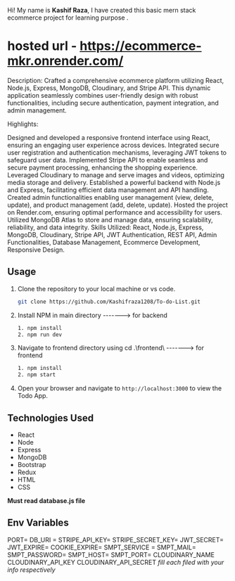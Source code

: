 Hi! My name is **Kashif Raza**, I have created this basic mern stack ecommerce project for learning purpose .
# hosted url - https://ecommerce-mkr.onrender.com/

Description:
Crafted a comprehensive ecommerce platform utilizing React, Node.js, Express, MongoDB, Cloudinary, and Stripe API. This dynamic application seamlessly combines user-friendly design with robust functionalities, including secure authentication, payment integration, and admin management.

Highlights:

Designed and developed a responsive frontend interface using React, ensuring an engaging user experience across devices.
Integrated secure user registration and authentication mechanisms, leveraging JWT tokens to safeguard user data.
Implemented Stripe API to enable seamless and secure payment processing, enhancing the shopping experience.
Leveraged Cloudinary to manage and serve images and videos, optimizing media storage and delivery.
Established a powerful backend with Node.js and Express, facilitating efficient data management and API handling.
Created admin functionalities enabling user management (view, delete, update), and product management (add, delete, update).
Hosted the project on Render.com, ensuring optimal performance and accessibility for users.
Utilized MongoDB Atlas to store and manage data, ensuring scalability, reliability, and data integrity.
Skills Utilized:
React, Node.js, Express, MongoDB, Cloudinary, Stripe API, JWT Authentication, REST API, Admin Functionalities, Database Management, Ecommerce Development, Responsive Design.

## Usage

1. Clone the repository to your local machine or vs code.
   ```bash
   git clone https://github.com/Kashifraza1208/To-do-List.git
   ```

2. Install NPM in main directory                                   -------> for backend
   ```bash
   1. npm install
   2. npm run dev
   ```
3. Navigate to frontend directory using cd .\frontend\             -------> for frontend
   ```bash
   1. npm install
   2. npm start
   

4. Open your browser and navigate to `http://localhost:3000` to view the Todo App.

## Technologies Used

- React
- Node
- Express
- MongoDB
- Bootstrap
- Redux
- HTML
- CSS

**Must read database.js file** 

## Env Variables

PORT=
DB_URI =
STRIPE_API_KEY=
STRIPE_SECRET_KEY=
JWT_SECRET=
JWT_EXPIRE=
COOKIE_EXPIRE=
SMPT_SERVICE =
SMPT_MAIL=
SMPT_PASSWORD=
SMPT_HOST=
SMPT_PORT=
CLOUDINARY_NAME
CLOUDINARY_API_KEY
CLOUDINARY_API_SECRET
_fill each filed with your info respectively_




